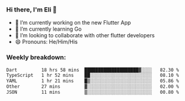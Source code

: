 ### Hi there, I'm Eli 👋
- 🔭 I’m currently working on the new Flutter App
- 🌱 I’m currently learning Go
- 🦄 I’m looking to collaborate with other flutter developers
- 😄 Pronouns: He/Him/His

### Weekly breakdown:
<!--START_SECTION:waka-->

```txt
Dart         18 hrs 58 mins  ████████████████████▓░░░░   82.30 %
TypeScript   1 hr 52 mins    ██░░░░░░░░░░░░░░░░░░░░░░░   08.10 %
YAML         1 hr 21 mins    █▒░░░░░░░░░░░░░░░░░░░░░░░   05.86 %
Other        27 mins         ▓░░░░░░░░░░░░░░░░░░░░░░░░   02.00 %
JSON         11 mins         ▒░░░░░░░░░░░░░░░░░░░░░░░░   00.80 %
```

<!--END_SECTION:waka-->
